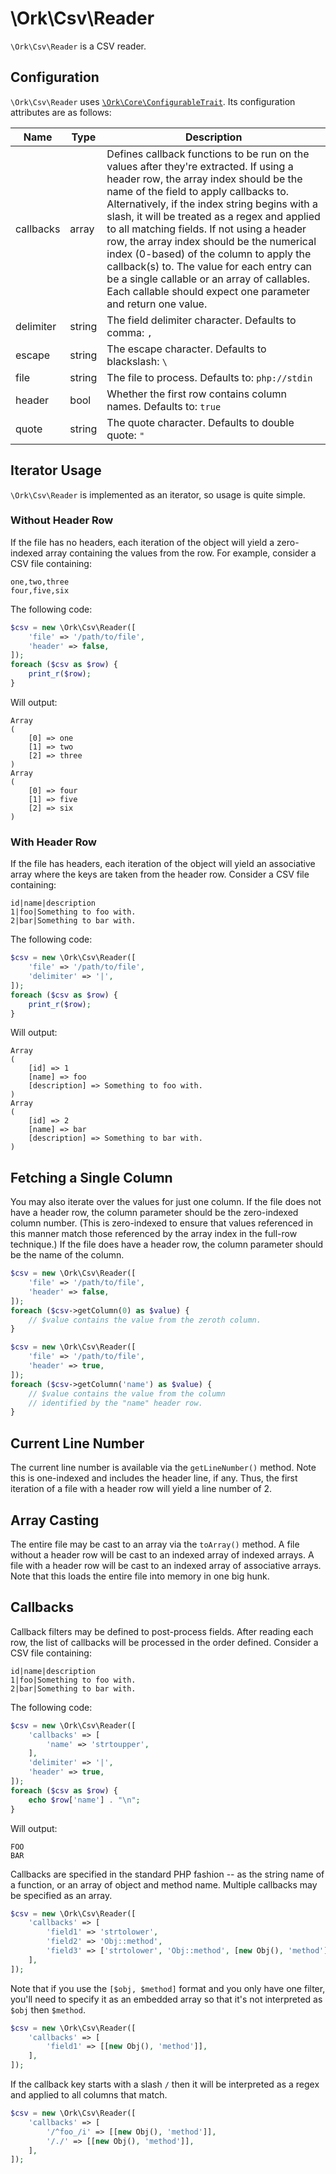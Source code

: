 # \Ork\Csv\Reader

`\Ork\Csv\Reader` is a CSV reader.

## Configuration

`\Ork\Csv\Reader` uses [`\Ork\Core\ConfigurableTrait`](https://github.com/AlexHowansky/ork-core/wiki/ConfigurableTrait).
Its configuration attributes are as follows:

|Name|Type|Description|
|----|----|-----------|
|callbacks|array|Defines callback functions to be run on the values after they're extracted. If using a header row, the array index should be the name of the field to apply callbacks to. Alternatively, if the index string begins with a slash, it will be treated as a regex and applied to all matching fields.  If not using a header row, the array index should be the numerical index (0-based) of the column to apply the callback(s) to. The value for each entry can be a single callable or an array of callables. Each callable should expect one parameter and return one value.|
|delimiter|string|The field delimiter character. Defaults to comma: `,`|
|escape|string|The escape character. Defaults to blackslash: `\`|
|file|string|The file to process. Defaults to: `php://stdin`|
|header|bool|Whether the first row contains column names. Defaults to: `true`|
|quote|string|The quote character. Defaults to double quote: `"`|

## Iterator Usage

`\Ork\Csv\Reader` is implemented as an iterator, so usage is quite simple.

### Without Header Row

If the file has no headers, each iteration of the object will yield a
zero-indexed array containing the values from the row. For example, consider
a CSV file containing:

```csv
one,two,three
four,five,six
```

The following code:

```php
$csv = new \Ork\Csv\Reader([
    'file' => '/path/to/file',
    'header' => false,
]);
foreach ($csv as $row) {
    print_r($row);
}
```

Will output:

    Array
    (
        [0] => one
        [1] => two
        [2] => three
    )
    Array
    (
        [0] => four
        [1] => five
        [2] => six
    )

### With Header Row

If the file has headers, each iteration of the object will yield an associative
array where the keys are taken from the header row. Consider a CSV file
containing:

```csv
id|name|description
1|foo|Something to foo with.
2|bar|Something to bar with.
```

The following code:

```php
$csv = new \Ork\Csv\Reader([
    'file' => '/path/to/file',
    'delimiter' => '|',
]);
foreach ($csv as $row) {
    print_r($row);
}
```

Will output:

    Array
    (
        [id] => 1
        [name] => foo
        [description] => Something to foo with.
    )
    Array
    (
        [id] => 2
        [name] => bar
        [description] => Something to bar with.
    )

## Fetching a Single Column

You may also iterate over the values for just one column. If the file does not
have a header row, the column parameter should be the zero-indexed column
number. (This is zero-indexed to ensure that values referenced in this manner
match those referenced by the array index in the full-row technique.) If the
file does have a header row, the column parameter should be the name of the
column.

```php
$csv = new \Ork\Csv\Reader([
    'file' => '/path/to/file',
    'header' => false,
]);
foreach ($csv->getColumn(0) as $value) {
    // $value contains the value from the zeroth column.
}
```

```php
$csv = new \Ork\Csv\Reader([
    'file' => '/path/to/file',
    'header' => true,
]);
foreach ($csv->getColumn('name') as $value) {
    // $value contains the value from the column
    // identified by the "name" header row.
}
```

## Current Line Number

The current line number is available via the `getLineNumber()` method. Note
this is one-indexed and includes the header line, if any. Thus, the first
iteration of a file with a header row will yield a line number of 2.

## Array Casting

The entire file may be cast to an array via the `toArray()` method. A file
without a header row will be cast to an indexed array of indexed arrays. A file
with a header row will be cast to an indexed array of associative arrays. Note
that this loads the entire file into memory in one big hunk.

## Callbacks

Callback filters may be defined to post-process fields. After reading each row,
the list of callbacks will be processed in the order defined. Consider a CSV
file containing:

```csv
id|name|description
1|foo|Something to foo with.
2|bar|Something to bar with.
```

The following code:

```php
$csv = new \Ork\Csv\Reader([
    'callbacks' => [
        'name' => 'strtoupper',
    ],
    'delimiter' => '|',
    'header' => true,
]);
foreach ($csv as $row) {
    echo $row['name'] . "\n";
}
```

Will output:

    FOO
    BAR

Callbacks are specified in the standard PHP fashion -- as the string name of a
function, or an array of object and method name. Multiple callbacks may be
specified as an array.

```php
$csv = new \Ork\Csv\Reader([
    'callbacks' => [
        'field1' => 'strtolower',
        'field2' => 'Obj::method',
        'field3' => ['strtolower', 'Obj::method', [new Obj(), 'method']],
    ],
]);
```

Note that if you use the `[$obj, $method]` format and you only have one filter,
you'll need to specify it as an embedded array so that it's not interpreted as
`$obj` then `$method`.

```php
$csv = new \Ork\Csv\Reader([
    'callbacks' => [
        'field1' => [[new Obj(), 'method']],
    ],
]);
```

If the callback key starts with a slash `/` then it will be interpreted as a
regex and applied to all columns that match.

```php
$csv = new \Ork\Csv\Reader([
    'callbacks' => [
        '/^foo_/i' => [[new Obj(), 'method']],
        '/./' => [[new Obj(), 'method']],
    ],
]);
```
